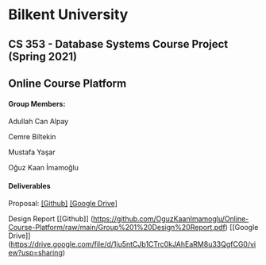 # Bilkent University
## CS 353 - Database Systems Course Project (Spring 2021)
## Online Course Platform



#### Group Members:

Adullah Can Alpay

Cemre Biltekin

Mustafa Yaşar

Oğuz Kaan İmamoğlu



#### Deliverables

Proposal: [[Github]](https://github.com/OguzKaanImamoglu/Online-Course-Platform/blob/main/Group%201%20Proposal.pdf)  [[Google Drive]](https://docs.google.com/document/d/1LM5VS6MT3cDnsI_oO8nN7vY9bLUAT5O_I7LejMuM8go/edit?usp=sharing)

Design Report [[Github]] (https://github.com/OguzKaanImamoglu/Online-Course-Platform/raw/main/Group%201%20Design%20Report.pdf) [[Google Drive]] (https://drive.google.com/file/d/1ju5ntCJb1CTrc0kJAhEaRM8u33QgfCG0/view?usp=sharing)

